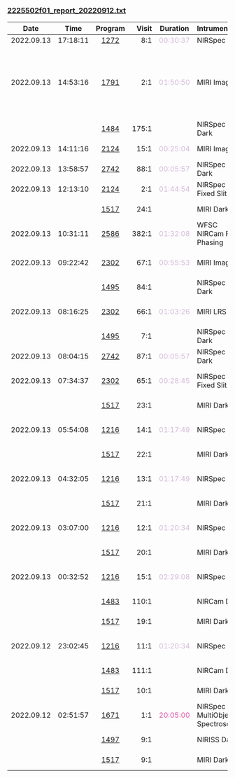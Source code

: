 

### <a href="https://www.stsci.edu/files/live/sites/www/files/home/jwst/science-execution/observing-schedules/_documents/2225502f01_report_20220912.txt" > 2225502f01_report_20220912.txt </a>

|  Date  |  Time   | Program | Visit | Duration | Intrument | Target | Keywords | 
| :----: | :-----: | :-----: | ----: | :------: | :-------- | :----- | :------- |
| 2022.09.13 | 17:18:11  | <a href="https://www.stsci.edu/jwst-program-info/program/?program=1272"> 1272 </a> |   8:1  |  <span style="color:#d4b9da;"> 00:30:37 </span>  | NIRSpec IFU              | SEDNA                                        |  Asteroid                                         |
| 2022.09.13 | 14:53:16  | <a href="https://www.stsci.edu/jwst-program-info/program/?program=1791"> 1791 </a> |   2:1  |  <span style="color:#d4b9da;"> 01:50:50 </span>  | MIRI Imaging                          | SPT0311-58-CENTRALS                          |  Galaxy halos,  High-redshift galaxies,  Starburst galaxies, ... |
|  |  | <a href="https://www.stsci.edu/jwst-program-info/program/?program=1484"> 1484 </a> | 175:1  |  |  NIRSpec Dark                          | Internal Calibration  |   |
| 2022.09.13 | 14:11:16  | <a href="https://www.stsci.edu/jwst-program-info/program/?program=2124"> 2124 </a> |  15:1  |  <span style="color:#d4b9da;"> 00:25:04 </span>  | MIRI Imaging                          | J050305.68-564834.0                          |  Brown dwarfs                                     |
| 2022.09.13 | 13:58:57  | <a href="https://www.stsci.edu/jwst-program-info/program/?program=2742"> 2742 </a> |  88:1  |  <span style="color:#d4b9da;"> 00:05:57 </span>  | NIRSpec Dark                          |                                              |                                                   |
| 2022.09.13 | 12:13:10  | <a href="https://www.stsci.edu/jwst-program-info/program/?program=2124"> 2124 </a> |   2:1  |  <span style="color:#d4b9da;"> 01:44:54 </span>  | NIRSpec Fixed Slit       | J050305.68-564834.0                          |  Brown dwarfs                                     |
|  |  | <a href="https://www.stsci.edu/jwst-program-info/program/?program=1517"> 1517 </a> |  24:1  |  |  MIRI Dark                             | Internal Calibration  |   |
| 2022.09.13 | 10:31:11  | <a href="https://www.stsci.edu/jwst-program-info/program/?program=2586"> 2586 </a> | 382:1  |  <span style="color:#d4b9da;"> 01:32:08 </span>  | WFSC NIRCam Fine Phasing              | 2MASS-04364040-5732404                       |  Focus test                                       |
| 2022.09.13 | 09:22:42  | <a href="https://www.stsci.edu/jwst-program-info/program/?program=2302"> 2302 </a> |  67:1  |  <span style="color:#d4b9da;"> 00:55:53 </span>  | MIRI Imaging                          | WISEJ0359-54                                 |  Brown dwarfs,  Y dwarfs                          |
|  |  | <a href="https://www.stsci.edu/jwst-program-info/program/?program=1495"> 1495 </a> |  84:1  |  |  NIRSpec Dark                          | Internal Calibration  |   |
| 2022.09.13 | 08:16:25  | <a href="https://www.stsci.edu/jwst-program-info/program/?program=2302"> 2302 </a> |  66:1  |  <span style="color:#d4b9da;"> 01:03:26 </span>  | MIRI LRS slit      | WISEJ0359-54                                 |  Brown dwarfs,  Y dwarfs                          |
|  |  | <a href="https://www.stsci.edu/jwst-program-info/program/?program=1495"> 1495 </a> |   7:1  |  |  NIRSpec Dark                          | Internal Calibration  |   |
| 2022.09.13 | 08:04:15  | <a href="https://www.stsci.edu/jwst-program-info/program/?program=2742"> 2742 </a> |  87:1  |  <span style="color:#d4b9da;"> 00:05:57 </span>  | NIRSpec Dark                          |                                              |                                                   |
| 2022.09.13 | 07:34:37  | <a href="https://www.stsci.edu/jwst-program-info/program/?program=2302"> 2302 </a> |  65:1  |  <span style="color:#d4b9da;"> 00:28:45 </span>  | NIRSpec Fixed Slit       | WISEJ0359-54                                 |  Brown dwarfs,  Y dwarfs                          |
|  |  | <a href="https://www.stsci.edu/jwst-program-info/program/?program=1517"> 1517 </a> |  23:1  |  |  MIRI Dark                             | Internal Calibration  |   |
| 2022.09.13 | 05:54:08  | <a href="https://www.stsci.edu/jwst-program-info/program/?program=1216"> 1216 </a> |  14:1  |  <span style="color:#d4b9da;"> 01:17:49 </span>  | NIRSpec IFU              | 811-GS-3.471-A                               |  High-redshift galaxies                           |
|  |  | <a href="https://www.stsci.edu/jwst-program-info/program/?program=1517"> 1517 </a> |  22:1  |  |  MIRI Dark                             | Internal Calibration  |   |
| 2022.09.13 | 04:32:05  | <a href="https://www.stsci.edu/jwst-program-info/program/?program=1216"> 1216 </a> |  13:1  |  <span style="color:#d4b9da;"> 01:17:49 </span>  | NIRSpec IFU              | 774-GS-3.61-A                                |  High-redshift galaxies                           |
|  |  | <a href="https://www.stsci.edu/jwst-program-info/program/?program=1517"> 1517 </a> |  21:1  |  |  MIRI Dark                             | Internal Calibration  |   |
| 2022.09.13 | 03:07:00  | <a href="https://www.stsci.edu/jwst-program-info/program/?program=1216"> 1216 </a> |  12:1  |  <span style="color:#d4b9da;"> 01:20:34 </span>  | NIRSpec IFU              | 551-GS-3.70-A                                |  High-redshift galaxies                           |
|  |  | <a href="https://www.stsci.edu/jwst-program-info/program/?program=1517"> 1517 </a> |  20:1  |  |  MIRI Dark                             | Internal Calibration  |   |
| 2022.09.13 | 00:32:52  | <a href="https://www.stsci.edu/jwst-program-info/program/?program=1216"> 1216 </a> |  15:1  |  <span style="color:#d4b9da;"> 02:29:08 </span>  | NIRSpec IFU              | 539-GS-4.76-A                                |  High-redshift galaxies                           |
|  |  | <a href="https://www.stsci.edu/jwst-program-info/program/?program=1483"> 1483 </a> | 110:1  |  |  NIRCam Dark                           | Internal Calibration  |   |
|  |  | <a href="https://www.stsci.edu/jwst-program-info/program/?program=1517"> 1517 </a> |  19:1  |  |  MIRI Dark                             | Internal Calibration  |   |
| 2022.09.12 | 23:02:45  | <a href="https://www.stsci.edu/jwst-program-info/program/?program=1216"> 1216 </a> |  11:1  |  <span style="color:#d4b9da;"> 01:20:34 </span>  | NIRSpec IFU              | 133-GS-3.47-A                                |  High-redshift galaxies                           |
|  |  | <a href="https://www.stsci.edu/jwst-program-info/program/?program=1483"> 1483 </a> | 111:1  |  |  NIRCam Dark                           | Internal Calibration  |   |
|  |  | <a href="https://www.stsci.edu/jwst-program-info/program/?program=1517"> 1517 </a> |  10:1  |  |  MIRI Dark                             | Internal Calibration  |   |
| 2022.09.12 | 02:51:57  | <a href="https://www.stsci.edu/jwst-program-info/program/?program=1671"> 1671 </a> |   1:1  |  <span style="color:#e155a6;"> 20:05:00 </span>  | NIRSpec MultiObject Spectroscopy      | MUSE-DR2-MXDF-V2                             |                                                   |
|  |  | <a href="https://www.stsci.edu/jwst-program-info/program/?program=1497"> 1497 </a> |   9:1  |  |  NIRISS Dark                           | Internal Calibration  |   |
|  |  | <a href="https://www.stsci.edu/jwst-program-info/program/?program=1517"> 1517 </a> |   9:1  |  |  MIRI Dark                             | Internal Calibration  |   |
